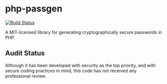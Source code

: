 php-passgen
============

[![Build Status](https://travis-ci.org/defuse/php-passgen.svg?branch=master)](https://travis-ci.org/defuse/php-passgen)

A MIT-licensed library for generating cryptographically secure passwords in PHP.

Audit Status
-------------

Although it has been developed with security as the top priority, and with
secure coding practices in mind, this code has not received any professional
review.
